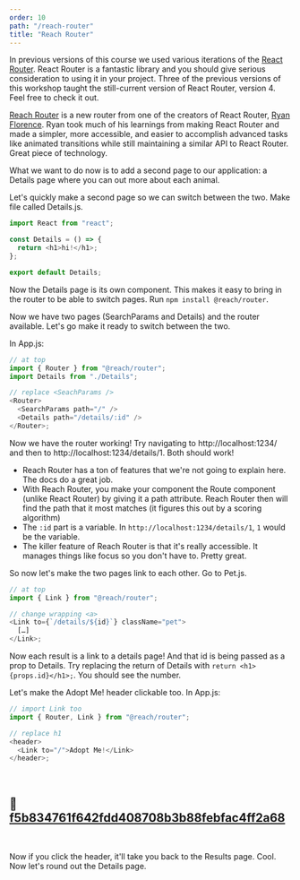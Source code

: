 ```yaml
---
order: 10
path: "/reach-router"
title: "Reach Router"
---
```


In previous versions of this course we used various iterations of the [React Router][rr]. React Router is a fantastic library and you should give serious consideration to using it in your project. Three of the previous versions of this workshop taught the still-current version of React Router, version 4. Feel free to check it out.

[Reach Router][reach] is a new router from one of the creators of React Router, [Ryan Florence][rf]. Ryan took much of his learnings from making React Router and made a simpler, more accessible, and easier to accomplish advanced tasks like animated transitions while still maintaining a similar API to React Router. Great piece of technology.

What we want to do now is to add a second page to our application: a Details page where you can out more about each animal.

Let's quickly make a second page so we can switch between the two. Make file called Details.js.

```javascript
import React from "react";

const Details = () => {
  return <h1>hi!</h1>;
};

export default Details;
```

Now the Details page is its own component. This makes it easy to bring in the router to be able to switch pages. Run `npm install @reach/router`.

Now we have two pages (SearchParams and Details) and the router available. Let's go make it ready to switch between the two.

In App.js:

```javascript
// at top
import { Router } from "@reach/router";
import Details from "./Details";

// replace <SeachParams />
<Router>
  <SearchParams path="/" />
  <Details path="/details/:id" />
</Router>;
```

Now we have the router working! Try navigating to http://localhost:1234/ and then to http://localhost:1234/details/1. Both should work!

- Reach Router has a ton of features that we're not going to explain here. The docs do a great job.
- With Reach Router, you make your component the Route component (unlike React Router) by giving it a path attribute. Reach Router then will find the path that it most matches (it figures this out by a scoring algorithm)
- The `:id` part is a variable. In `http://localhost:1234/details/1`, `1` would be the variable.
- The killer feature of Reach Router is that it's really accessible. It manages things like focus so you don't have to. Pretty great.

So now let's make the two pages link to each other. Go to Pet.js.

```javascript
// at top
import { Link } from "@reach/router";

// change wrapping <a>
<Link to={`/details/${id}`} className="pet">
  […]
</Link>;
```

Now each result is a link to a details page! And that id is being passed as a prop to Details. Try replacing the return of Details with `return <h1>{props.id}</h1>;`. You should see the number.

Let's make the Adopt Me! header clickable too. In App.js:

```javascript
// import Link too
import { Router, Link } from "@reach/router";

// replace h1
<header>
  <Link to="/">Adopt Me!</Link>
</header>;
```

&nbsp;

## 🌳 [f5b834761f642fdd408708b3b88febfac4ff2a68](https://github.com/btholt/complete-intro-to-react-v5/commit/f5b834761f642fdd408708b3b88febfac4ff2a68)

&nbsp;

Now if you click the header, it'll take you back to the Results page. Cool. Now let's round out the Details page.

[rr]: https://reacttraining.com/react-router/
[rf]: https://twitter.com/ryanflorence
[reach]: https://github.com/reach/router
